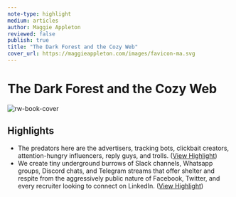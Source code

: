 ```yaml
---
note-type: highlight
medium: articles
author: Maggie Appleton
reviewed: false
publish: true
title: "The Dark Forest and the Cozy Web"
cover_url: https://maggieappleton.com/images/favicon-ma.svg
---
```

# The Dark Forest and the Cozy Web

![rw-book-cover](https://maggieappleton.com/images/favicon-ma.svg)

## Highlights
- The predators here are the advertisers, tracking bots, clickbait creators, attention-hungry influencers, reply guys, and trolls. ([View Highlight](https://read.readwise.io/read/01ja9vj93pr282q4g20r9p0ze4))
- We create tiny underground burrows of Slack channels, Whatsapp groups, Discord chats, and Telegram streams that offer shelter and respite from the aggressively public nature of Facebook, Twitter, and every recruiter looking to connect on LinkedIn. ([View Highlight](https://read.readwise.io/read/01ja9vmhpk6ebrkf856sj01b75))
